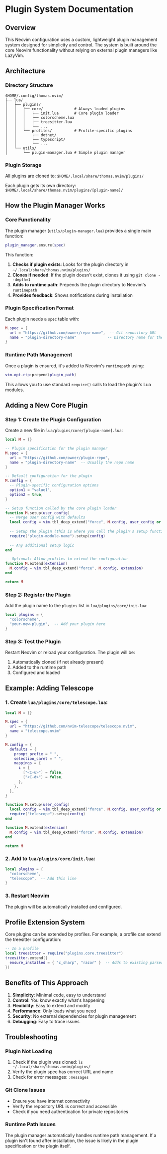# Plugin System Documentation

## Overview

This Neovim configuration uses a custom, lightweight plugin management system designed for simplicity and control. The system is built around the core Neovim functionality without relying on external plugin managers like LazyVim.

## Architecture

### Directory Structure

```
$HOME/.config/thomas.nvim/
├── lua/
│   ├── plugins/
│   │   ├── core/              # Always loaded plugins
│   │   │   ├── init.lua       # Core plugin loader
│   │   │   ├── colorscheme.lua
│   │   │   ├── treesitter.lua
│   │   │   └── ...
│   │   └── profiles/          # Profile-specific plugins
│   │       ├── dotnet/
│   │       ├── typescript/
│   │       └── ...
│   └── utils/
│       └── plugin-manager.lua # Simple plugin manager
```

### Plugin Storage

All plugins are cloned to: `$HOME/.local/share/thomas.nvim/plugins/`

Each plugin gets its own directory: `$HOME/.local/share/thomas.nvim/plugins/[plugin-name]/`

## How the Plugin Manager Works

### Core Functionality

The plugin manager (`utils/plugin-manager.lua`) provides a single main function:

```lua
plugin_manager.ensure(spec)
```

This function:

1. **Checks if plugin exists**: Looks for the plugin directory in `~/.local/share/thomas.nvim/plugins/`
2. **Clones if needed**: If the plugin doesn't exist, clones it using `git clone --depth=1`
3. **Adds to runtime path**: Prepends the plugin directory to Neovim's `runtimepath`
4. **Provides feedback**: Shows notifications during installation

### Plugin Specification Format

Each plugin needs a `spec` table with:

```lua
M.spec = {
  url = "https://github.com/owner/repo-name",  -- Git repository URL
  name = "plugin-directory-name"              -- Directory name for the plugin
}
```

### Runtime Path Management

Once a plugin is ensured, it's added to Neovim's `runtimepath` using:

```lua
vim.opt.rtp:prepend(plugin_path)
```

This allows you to use standard `require()` calls to load the plugin's Lua modules.

## Adding a New Core Plugin

### Step 1: Create the Plugin Configuration

Create a new file in `lua/plugins/core/[plugin-name].lua`:

```lua
local M = {}

-- Plugin specification for the plugin manager
M.spec = {
  url = "https://github.com/owner/plugin-repo",
  name = "plugin-directory-name"  -- Usually the repo name
}

-- Default configuration for the plugin
M.config = {
  -- Plugin-specific configuration options
  option1 = "value1",
  option2 = true,
}

-- Setup function called by the core plugin loader
function M.setup(user_config)
  -- Merge user config with defaults
  local config = vim.tbl_deep_extend("force", M.config, user_config or {})
  
  -- Setup the plugin (this is where you call the plugin's setup function)
  require("plugin-module-name").setup(config)
  
  -- Any additional setup logic
end

-- Optional: Allow profiles to extend the configuration
function M.extend(extension)
  M.config = vim.tbl_deep_extend("force", M.config, extension)
end

return M
```

### Step 2: Register the Plugin

Add the plugin name to the `plugins` list in `lua/plugins/core/init.lua`:

```lua
local plugins = {
  "colorscheme",
  "your-new-plugin",  -- Add your plugin here
}
```

### Step 3: Test the Plugin

Restart Neovim or reload your configuration. The plugin will be:

1. Automatically cloned (if not already present)
2. Added to the runtime path
3. Configured and loaded

## Example: Adding Telescope

### 1. Create `lua/plugins/core/telescope.lua`:

```lua
local M = {}

M.spec = {
  url = "https://github.com/nvim-telescope/telescope.nvim",
  name = "telescope.nvim"
}

M.config = {
  defaults = {
    prompt_prefix = " ",
    selection_caret = " ",
    mappings = {
      i = {
        ["<C-u>"] = false,
        ["<C-d>"] = false,
      },
    },
  },
}

function M.setup(user_config)
  local config = vim.tbl_deep_extend("force", M.config, user_config or {})
  require("telescope").setup(config)
end

function M.extend(extension)
  M.config = vim.tbl_deep_extend("force", M.config, extension)
end

return M
```

### 2. Add to `lua/plugins/core/init.lua`:

```lua
local plugins = {
  "colorscheme",
  "telescope",  -- Add this line
}
```

### 3. Restart Neovim

The plugin will be automatically installed and configured.

## Profile Extension System

Core plugins can be extended by profiles. For example, a profile can extend the treesitter configuration:

```lua
-- In a profile
local treesitter = require("plugins.core.treesitter")
treesitter.extend({
  ensure_installed = { "c_sharp", "razor" }  -- Adds to existing parsers
})
```

## Benefits of This Approach

1. **Simplicity**: Minimal code, easy to understand
2. **Control**: You know exactly what's happening
3. **Flexibility**: Easy to extend and modify
4. **Performance**: Only loads what you need
5. **Security**: No external dependencies for plugin management
6. **Debugging**: Easy to trace issues

## Troubleshooting

### Plugin Not Loading

1. Check if the plugin was cloned: `ls ~/.local/share/thomas.nvim/plugins/`
2. Verify the plugin spec has correct URL and name
3. Check for error messages: `:messages`

### Git Clone Issues

- Ensure you have internet connectivity
- Verify the repository URL is correct and accessible
- Check if you need authentication for private repositories

### Runtime Path Issues

The plugin manager automatically handles runtime path management. If a plugin isn't found after installation, the issue is likely in the plugin specification or the plugin itself.
